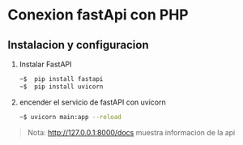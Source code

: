 # Conexion fastApi con PHP

## Instalacion y configuracion
1. Instalar FastAPI
    ```bash
    ~$  pip install fastapi  
    ~$  pip install uvicorn  
    ```
2. encender el servicio de fastAPI con uvicorn
    ```bash
    ~$ uvicorn main:app --reload 
    ```
> Nota: http://127.0.0.1:8000/docs muestra informacion de la api 

